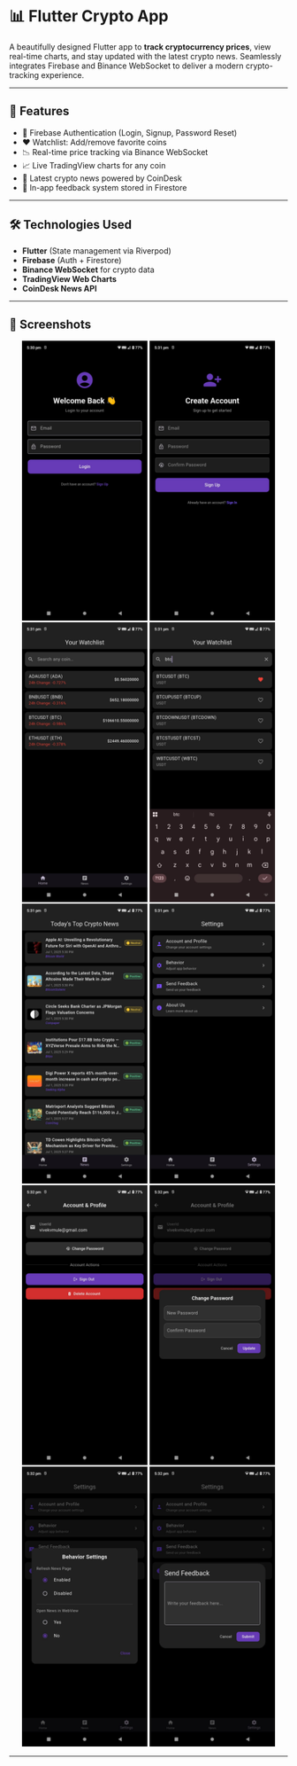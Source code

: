 # 📊 Flutter Crypto App

A beautifully designed Flutter app to **track cryptocurrency prices**, view real-time charts, and stay updated with the latest crypto news. Seamlessly integrates Firebase and Binance WebSocket to deliver a modern crypto-tracking experience.

---

## 🚀 Features

- 🔐 Firebase Authentication (Login, Signup, Password Reset)
- ❤️ Watchlist: Add/remove favorite coins
- 📉 Real-time price tracking via Binance WebSocket
- 📈 Live TradingView charts for any coin
- 📰 Latest crypto news powered by CoinDesk
- 💬 In-app feedback system stored in Firestore

---

## 🛠️ Technologies Used

- **Flutter** (State management via Riverpod)
- **Firebase** (Auth + Firestore)
- **Binance WebSocket** for crypto data
- **TradingView Web Charts**
- **CoinDesk News API**

---

## 📸 Screenshots

<div align="center">

<img src="screenshots/login_page.jpg" width="45%" />
<img src="screenshots/signup_page.jpg" width="45%" />

<br/>

<img src="screenshots/home_page.jpg" width="45%" />
<img src="screenshots/coin_search.jpg" width="45%" />

<br/>

<img src="screenshots/news_page.jpg" width="45%" />
<img src="screenshots/settings_page.jpg" width="45%" />

<br/>

<img src="screenshots/account_profile.jpg" width="45%" />
<img src="screenshots/change_password.jpg" width="45%" />

<br/>

<img src="screenshots/behavior_settings.jpg" width="45%" />
<img src="screenshots/feedback.jpg" width="45%" />

</div>

---
